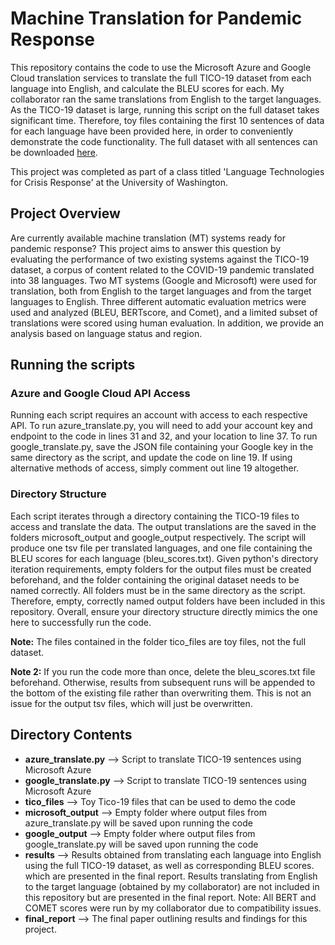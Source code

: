 # Machine Translation for Pandemic Response

This repository contains the code to use the Microsoft Azure and Google Cloud translation services to translate the full TICO-19 dataset from each language into English, and calculate the BLEU scores for each. My collaborator ran the same translations from English to the target languages. As the TICO-19 dataset is large, running this script on the full dataset takes significant time. Therefore, toy files containing the first 10 sentences of data for each language have been provided here, in order to conveniently demonstrate the code functionality. The full dataset with all sentences can be downloaded [here](https://tico-19.github.io/).

This project was completed as part of a class titled 'Language Technologies for Crisis Response' at the University of Washington.

## Project Overview

Are currently available machine translation (MT) systems ready for pandemic response? This project aims to answer this question by evaluating the performance of two existing systems against the TICO-19 dataset, a corpus of content related to the COVID-19 pandemic translated into 38 languages. Two MT systems (Google and Microsoft) were used for translation, both from English to the target languages and from the target languages to English. Three different automatic evaluation metrics were used and analyzed (BLEU, BERTscore, and Comet), and a limited subset of translations were scored using human evaluation. In addition, we provide an analysis based on language status and region.

## Running the scripts

### Azure and Google Cloud API Access
Running each script requires an account with access to each respective API. To run azure_translate.py, you will need to add your account key and endpoint to the code in lines 31 and 32, and your location to line 37. To run google_translate.py, save the JSON file containing your Google key in the same directory as the script, and update the code on line 19. If using alternative methods of access, simply comment out line 19 altogether.

### Directory Structure
Each script iterates through a directory containing the TICO-19 files to access and translate the data. The output translations are the saved in the folders microsoft_output and google_output respectively. The script will produce one tsv file per translated languages, and one file containing the BLEU scores for each language (bleu_scores.txt). Given python's directory iteration requirements, empty folders for the output files must be created beforehand, and the folder containing the original dataset needs to be named correctly. All folders must be in the same directory as the script. Therefore, empty, correctly named output folders have been included in this repository. Overall, ensure your directory structure directly mimics the one here to successfully run the code.

**Note:** The files contained in the folder tico_files are toy files, not the full dataset.

**Note 2:** If you run the code more than once, delete the bleu_scores.txt file beforehand. Otherwise, results from subsequent runs will be appended to the bottom of the existing file rather than overwriting them. This is not an issue for the output tsv files, which will just be overwritten.

## Directory Contents
+ **azure_translate.py** --> Script to translate TICO-19 sentences using Microsoft Azure
+ **google_translate.py** --> Script to translate TICO-19 sentences using Microsoft Azure
+ **tico_files** --> Toy Tico-19 files that can be used to demo the code
+ **microsoft_output** --> Empty folder where output files from azure_translate.py will be saved upon running the code
+ **google_output** --> Empty folder where output files from google_translate.py will be saved upon running the code
+ **results** --> Results obtained from translating each language into English using the full TICO-19 dataset, as well as corresponding BLEU scores. which are presented in the final report. Results translating from English to the target language (obtained by my collaborator) are not included in this repository but are presented in the final report. Note: All BERT and COMET scores were run by my collaborator due to compatibility issues.
+ **final_report** --> The final paper outlining results and findings for this project.
